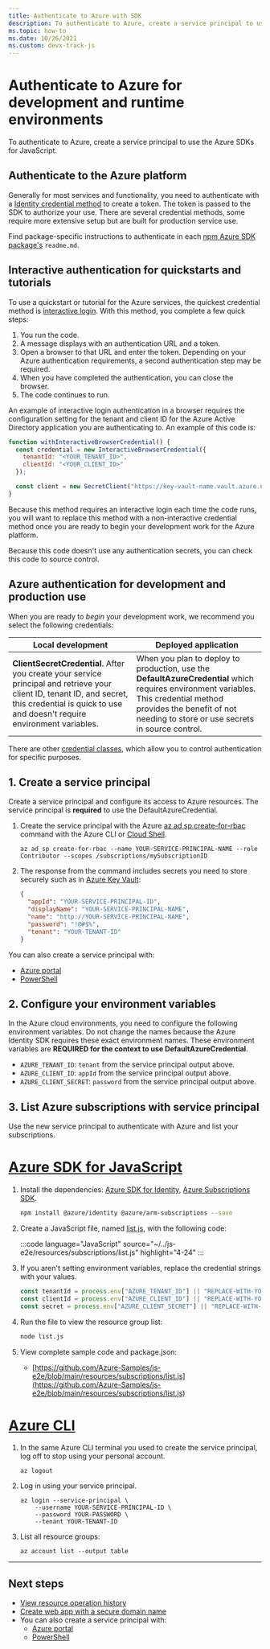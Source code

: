 ```yaml
---
title: Authenticate to Azure with SDK
description: To authenticate to Azure, create a service principal to use the Azure SDKs for JavaScript.
ms.topic: how-to
ms.date: 10/26/2021
ms.custom: devx-track-js
---
```


# Authenticate to Azure for development and runtime environments

To authenticate to Azure, create a service principal to use the Azure SDKs for JavaScript.

## Authenticate to the Azure platform

Generally for most services and functionality, you need to authenticate with a [Identity credential method](https://www.npmjs.com/package/@azure/identity) to create a token. The token is passed to the SDK to authorize your use. There are several credential methods, some require more extensive setup but are built for production service use. 

Find package-specific instructions to authenticate in each [npm Azure SDK package's](../azure-sdk-library-package-index.md) `readme.md`. 

## Interactive authentication for quickstarts and tutorials

To use a quickstart or tutorial for the Azure services, the quickest credential method is [interactive login](https://github.com/Azure/azure-sdk-for-js/blob/main/sdk/identity/identity/samples/AzureIdentityExamples.md#authenticating-a-user-account-interactively-in-the-browser). With this method, you complete a few quick steps:
1. You run the code.
1. A message displays with an authentication URL and a token. 
1. Open a browser to that URL and enter the token. Depending on your Azure authentication requirements, a second authentication step may be required.
1. When you have completed the authentication, you can close the browser.
1. The code continues to run.

An example of interactive login authentication in a browser requires the configuration setting for the tenant and client ID for the Azure Active Directory application you are authenticating to. An example of this code is:

```javascript
function withInteractiveBrowserCredential() {
  const credential = new InteractiveBrowserCredential({
    tenantId: "<YOUR_TENANT_ID>",
    clientId: "<YOUR_CLIENT_ID>"
  });

  const client = new SecretClient("https://key-vault-name.vault.azure.net", credential);
}
```

Because this method requires an interactive login each time the code runs, you will want to replace this method with a non-interactive credential method once you are ready to begin your development work for the Azure platform. 

Because this code doesn't use any authentication secrets, you can check this code to source control. 

## Azure authentication for development and production use

When you are ready to _begin_ your development work, we recommend you select the following credentials: 

|Local development|Deployed application|
|--|--|
|**ClientSecretCredential**. After you create your service principal and retrieve your client ID, tenant ID, and secret, this credential is quick to use and doesn't require environment variables.|When you plan to deploy to production, use the **DefaultAzureCredential** which requires environment variables. This credential method provides the benefit of not needing to store or use secrets in source control.  |

There are other [credential classes](https://www.npmjs.com/package/@azure/identity#credential-classes), which allow you to control authentication for specific purposes. 

## 1. Create a service principal

Create a service principal and configure its access to Azure resources. The service principal is **required** to use the DefaultAzureCredential.

1. Create the service principal with the Azure [az ad sp create-for-rbac](/cli/azure/ad/sp#az-ad-sp-create-for-rbac) command with the Azure CLI or [Cloud Shell](https://shell.azure.com). 

    ```azurecli
    az ad sp create-for-rbac --name YOUR-SERVICE-PRINCIPAL-NAME --role Contributor --scopes /subscriptions/mySubscriptionID
    ```

2. The response from the command includes secrets you need to store securely such as in [Azure Key Vault](/azure/key-vault/):

    ```json
    {
      "appId": "YOUR-SERVICE-PRINCIPAL-ID",
      "displayName": "YOUR-SERVICE-PRINCIPAL-NAME",
      "name": "http://YOUR-SERVICE-PRINCIPAL-NAME",
      "password": "!@#$%",
      "tenant": "YOUR-TENANT-ID"
    }
    ```

You can also create a service principal with:
* [Azure portal](/azure/active-directory/develop/howto-create-service-principal-portal)
* [PowerShell](/azure/active-directory/develop/howto-authenticate-service-principal-powershell) 

## 2. Configure your environment variables

In the Azure cloud environments, you need to configure the following environment variables. Do not change the names because the Azure Identity SDK requires these exact environment names. These environment variables are **REQUIRED for the context to use DefaultAzureCredential**. 

   * `AZURE_TENANT_ID`: `tenant` from the service principal output above. 
   * `AZURE_CLIENT_ID`: `appId` from the service principal output above.
   * `AZURE_CLIENT_SECRET`: `password` from the service principal output above.

## 3. List Azure subscriptions with service principal 

Use the new service principal to authenticate with Azure and list your subscriptions. 

# [Azure SDK for JavaScript](#tab/azure-sdk-for-javascript)

1. Install the dependencies: [Azure SDK for Identity](https://www.npmjs.com/package/@azure/identity), [Azure Subscriptions SDK](https://www.npmjs.com/package/@azure/arm-subscriptions).

    ```bash
    npm install @azure/identity @azure/arm-subscriptions --save
    ```

1. Create a JavaScript file, named [list.js](https://github.com/Azure-Samples/js-e2e/blob/main/resources/subscriptions/list.js), with the following code:

    :::code language="JavaScript" source="~/../js-e2e/resources/subscriptions/list.js" highlight="4-24"  :::

1. If you aren't setting environment variables, replace the credential strings with your values.
 
    ```javascript
    const tenantId = process.env["AZURE_TENANT_ID"] || "REPLACE-WITH-YOUR-TENANT-ID"; 
    const clientId = process.env["AZURE_CLIENT_ID"] || "REPLACE-WITH-YOUR-CLIENT-ID"; 
    const secret = process.env["AZURE_CLIENT_SECRET"] || "REPLACE-WITH-YOUR-CLIENT-SECRET";
    ```

1. Run the file to view the resource group list:

    ```bash
    node list.js
    ```

1. View complete sample code and package.json:

    * [https://github.com/Azure-Samples/js-e2e/blob/main/resources/subscriptions/list.js](https://github.com/Azure-Samples/js-e2e/blob/main/resources/subscriptions/list.js)

# [Azure CLI](#tab/azure-cli-list-subscriptions)

1. In the same Azure CLI terminal you used to create the service principal, log off to stop using your personal account.

    ```azurecli
    az logout
    ```
    
1. Log in using your service principal. 

    ```azurecli
    az login --service-principal \
        --username YOUR-SERVICE-PRINCIPAL-ID \
        --password YOUR-PASSWORD \
        --tenant YOUR-TENANT-ID
    ```

1.  List all resource groups: 

    ```azurecli
    az account list --output table
    ```

---

## Next steps

* [View resource operation history](../how-to/with-azure-sdk/list-resource-operation-history.md)
* [Create web app with a secure domain name](../how-to/add-custom-domain-to-web-app.md)
* You can also create a service principal with:
  * [Azure portal](/azure/active-directory/develop/howto-create-service-principal-portal)
  * [PowerShell](/azure/active-directory/develop/howto-authenticate-service-principal-powershell)
